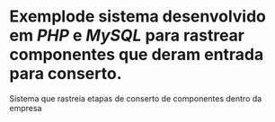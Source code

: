# Exemplode sistema desenvolvido em *PHP* e *MySQL* para rastrear componentes que deram entrada para conserto.
Sistema que rastreia etapas de conserto de componentes dentro da empresa
